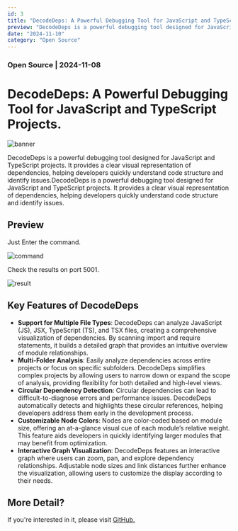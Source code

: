 ```yaml
---
id: 3
title: "DecodeDeps: A Powerful Debugging Tool for JavaScript and TypeScript Projects."
preview: "DecodeDeps is a powerful debugging tool designed for JavaScript and TypeScript projects. It provides a clear visual representation of dependencies, helping developers quickly understand code structure and identify issues.DecodeDeps is a powerful debugging tool designed for JavaScript and TypeScript projects. It provides a clear visual representation of dependencies, helping developers quickly understand code structure and identify issues."
date: "2024-11-10"
category: "Open Source"
---
```


### Open Source | 2024-11-08

# DecodeDeps: A Powerful Debugging Tool for JavaScript and TypeScript Projects.

![banner](https://img1.daumcdn.net/thumb/R1280x0/?scode=mtistory2&fname=https%3A%2F%2Fblog.kakaocdn.net%2Fdn%2FbnHLsQ%2FbtsKyo3HE7O%2FX0GKHoOT4yuMqMFLRsQAC1%2Fimg.png)

DecodeDeps is a powerful debugging tool designed for JavaScript and TypeScript projects. It provides a clear visual representation of dependencies, helping developers quickly understand code structure and identify issues.DecodeDeps is a powerful debugging tool designed for JavaScript and TypeScript projects. It provides a clear visual representation of dependencies, helping developers quickly understand code structure and identify issues.

## Preview

Just Enter the command.

![command](https://blog.kakaocdn.net/dn/kOvD5/btsKw0tGTDb/wMqKSgaUXKEWht5YlCNkLK/img.gif "command")

Check the results on port 5001.

![result](https://blog.kakaocdn.net/dn/v1QuI/btsKxUU3gZ3/bsavxqxQW8knNeV3Prajs1/img.gif "result")

## Key Features of DecodeDeps

- **Support for Multiple File Types**: DecodeDeps can analyze JavaScript (JS), JSX, TypeScript (TS), and TSX files, creating a comprehensive visualization of dependencies. By scanning import and require statements, it builds a detailed graph that provides an intuitive overview of module relationships.
- **Multi-Folder Analysis**: Easily analyze dependencies across entire projects or focus on specific subfolders. DecodeDeps simplifies complex projects by allowing users to narrow down or expand the scope of analysis, providing flexibility for both detailed and high-level views.
- **Circular Dependency Detection**: Circular dependencies can lead to difficult-to-diagnose errors and performance issues. DecodeDeps automatically detects and highlights these circular references, helping developers address them early in the development process.
- **Customizable Node Colors**: Nodes are color-coded based on module size, offering an at-a-glance visual cue of each module’s relative weight. This feature aids developers in quickly identifying larger modules that may benefit from optimization.
- **Interactive Graph Visualization**: DecodeDeps features an interactive graph where users can zoom, pan, and explore dependency relationships. Adjustable node sizes and link distances further enhance the visualization, allowing users to customize the display according to their needs.

## More Detail?

If you're interested in it, please visit [GitHub.](https://github.com/jnoncode/decode-deps)
